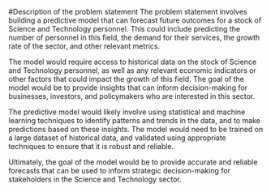 #Description of the problem statement
The problem statement involves building a predictive model that can forecast future outcomes for a stock of Science and Technology personnel. This could include predicting the number of personnel in this field, the demand for their services, the growth rate of the sector, and other relevant metrics.

The model would require access to historical data on the stock of Science and Technology personnel, as well as any relevant economic indicators or other factors that could impact the growth of this field. The goal of the model would be to provide insights that can inform decision-making for businesses, investors, and policymakers who are interested in this sector.

The predictive model would likely involve using statistical and machine learning techniques to identify patterns and trends in the data, and to make predictions based on these insights. The model would need to be trained on a large dataset of historical data, and validated using appropriate techniques to ensure that it is robust and reliable.

Ultimately, the goal of the model would be to provide accurate and reliable forecasts that can be used to inform strategic decision-making for stakeholders in the Science and Technology sector.
